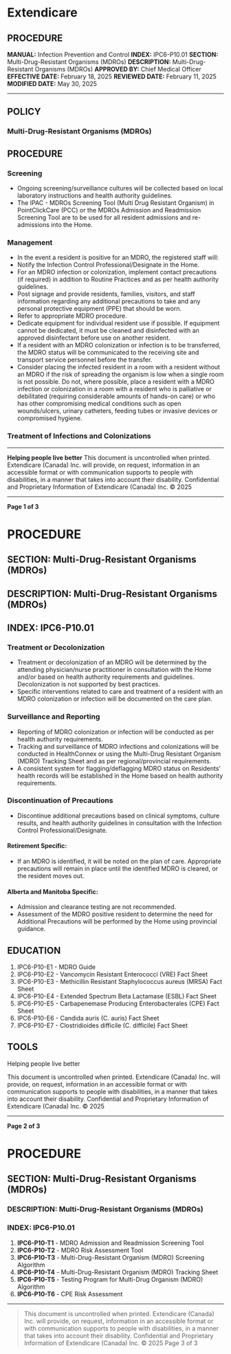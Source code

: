# Extendicare

## PROCEDURE
**MANUAL:** Infection Prevention and Control
**INDEX:** IPC6-P10.01
**SECTION:** Multi-Drug-Resistant Organisms (MDROs)
**DESCRIPTION:** Multi-Drug-Resistant Organisms (MDROs)
**APPROVED BY:** Chief Medical Officer
**EFFECTIVE DATE:** February 18, 2025
**REVIEWED DATE:** February 11, 2025
**MODIFIED DATE:** May 30, 2025

----

## POLICY
### Multi-Drug-Resistant Organisms (MDROs)

## PROCEDURE

### Screening
- Ongoing screening/surveillance cultures will be collected based on local laboratory instructions and health authority guidelines.
- The IPAC - MDROs Screening Tool (Multi Drug Resistant Organism) in PointClickCare (PCC) or the MDROs Admission and Readmission Screening Tool are to be used for all resident admissions and re-admissions into the Home.

### Management
- In the event a resident is positive for an MDRO, the registered staff will:
- Notify the Infection Control Professional/Designate in the Home.
- For an MDRO infection or colonization, implement contact precautions (if required) in addition to Routine Practices and as per health authority guidelines.
- Post signage and provide residents, families, visitors, and staff information regarding any additional precautions to take and any personal protective equipment (PPE) that should be worn.
- Refer to appropriate MDRO procedure.
- Dedicate equipment for individual resident use if possible. If equipment cannot be dedicated, it must be cleaned and disinfected with an approved disinfectant before use on another resident.
- If a resident with an MDRO colonization or infection is to be transferred, the MDRO status will be communicated to the receiving site and transport service personnel before the transfer.
- Consider placing the infected resident in a room with a resident without an MDRO if the risk of spreading the organism is low when a single room is not possible. Do not, where possible, place a resident with a MDRO infection or colonization in a room with a resident who is palliative or debilitated (requiring considerable amounts of hands-on care) or who has other compromising medical conditions such as open wounds/ulcers, urinary catheters, feeding tubes or invasive devices or compromised hygiene.

### Treatment of Infections and Colonizations

----

**Helping people live better**
This document is uncontrolled when printed.
Extendicare (Canada) Inc. will provide, on request, information in an accessible format or with communication supports to people with disabilities, in a manner that takes into account their disability. Confidential and Proprietary Information of Extendicare (Canada) Inc. © 2025

----

**Page 1 of 3**

# PROCEDURE

## SECTION: Multi-Drug-Resistant Organisms (MDROs)
## DESCRIPTION: Multi-Drug-Resistant Organisms (MDROs)
## INDEX: IPC6-P10.01

### Treatment or Decolonization
- Treatment or decolonization of an MDRO will be determined by the attending physician/nurse practitioner in consultation with the Home and/or based on health authority requirements and guidelines. Decolonization is not supported by best practices.
- Specific interventions related to care and treatment of a resident with an MDRO colonization or infection will be documented on the care plan.

### Surveillance and Reporting
- Reporting of MDRO colonization or infection will be conducted as per health authority requirements.
- Tracking and surveillance of MDRO infections and colonizations will be conducted in HealthConnex or using the Multi-Drug Resistant Organism (MDRO) Tracking Sheet and as per regional/provincial requirements.
- A consistent system for flagging/deflagging MDRO status on Residents’ health records will be established in the Home based on health authority requirements.

### Discontinuation of Precautions
- Discontinue additional precautions based on clinical symptoms, culture results, and health authority guidelines in consultation with the Infection Control Professional/Designate.

#### Retirement Specific:
- If an MDRO is identified, it will be noted on the plan of care. Appropriate precautions will remain in place until the identified MDRO is cleared, or the resident moves out.

#### Alberta and Manitoba Specific:
- Admission and clearance testing are not recommended.
- Assessment of the MDRO positive resident to determine the need for Additional Precautions will be performed by the Home using provincial guidance.

## EDUCATION
1. IPC6-P10-E1 - MDRO Guide
2. IPC6-P10-E2 - Vancomycin Resistant Enterococci (VRE) Fact Sheet
3. IPC6-P10-E3 - Methicillin Resistant Staphylococcus aureus (MRSA) Fact Sheet
4. IPC6-P10-E4 - Extended Spectrum Beta Lactamase (ESBL) Fact Sheet
5. IPC6-P10-E5 - Carbapenemase Producing Enterobacterales (CPE) Fact Sheet
6. IPC6-P10-E6 - Candida auris (C. auris) Fact Sheet
7. IPC6-P10-E7 - Clostridioides difficile (C. difficile) Fact Sheet

## TOOLS
Helping people live better

This document is uncontrolled when printed. Extendicare (Canada) Inc. will provide, on request, information in an accessible format or with communication supports to people with disabilities, in a manner that takes into account their disability. Confidential and Proprietary Information of Extendicare (Canada) Inc. © 2025

----

**Page 2 of 3**

# PROCEDURE

## SECTION: Multi-Drug-Resistant Organisms (MDROs)

### DESCRIPTION: Multi-Drug-Resistant Organisms (MDROs)

### INDEX: IPC6-P10.01

1. **IPC6-P10-T1** - MDRO Admission and Readmission Screening Tool
2. **IPC6-P10-T2** - MDRO Risk Assessment Tool
3. **IPC6-P10-T3** - Multi-Drug-Resistant Organism (MDRO) Screening Algorithm
4. **IPC6-P10-T4** - Multi-Drug-Resistant Organism (MDRO) Tracking Sheet
5. **IPC6-P10-T5** - Testing Program for Multi-Drug Organism (MDRO) Algorithm
6. **IPC6-P10-T6** - CPE Risk Assessment

----

> This document is uncontrolled when printed.
> Extendicare (Canada) Inc. will provide, on request, information in an accessible format or with communication supports to people with disabilities, in a manner that takes into account their disability. Confidential and Proprietary Information of Extendicare (Canada) Inc. © 2025
> Page 3 of 3